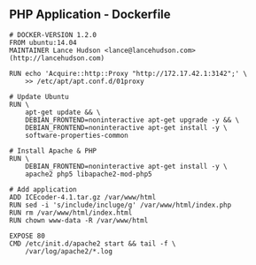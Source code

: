 ##  PHP Application - Dockerfile
    # DOCKER-VERSION 1.2.0
    FROM ubuntu:14.04
    MAINTAINER Lance Hudson <lance@lancehudson.com> (http://lancehudson.com)

    RUN echo 'Acquire::http::Proxy "http://172.17.42.1:3142";' \
        >> /etc/apt/apt.conf.d/01proxy

    # Update Ubuntu
    RUN \
        apt-get update && \
        DEBIAN_FRONTEND=noninteractive apt-get upgrade -y && \
        DEBIAN_FRONTEND=noninteractive apt-get install -y \
        software-properties-common
<!-- .element: class="bash" -->

    # Install Apache & PHP
    RUN \
        DEBIAN_FRONTEND=noninteractive apt-get install -y \
        apache2 php5 libapache2-mod-php5

    # Add application
    ADD ICEcoder-4.1.tar.gz /var/www/html
    RUN sed -i 's/include/incluge/g' /var/www/html/index.php
    RUN rm /var/www/html/index.html
    RUN chown www-data -R /var/www/html

    EXPOSE 80
    CMD /etc/init.d/apache2 start && tail -f \
        /var/log/apache2/*.log
<!-- .element: class="bash" -->
